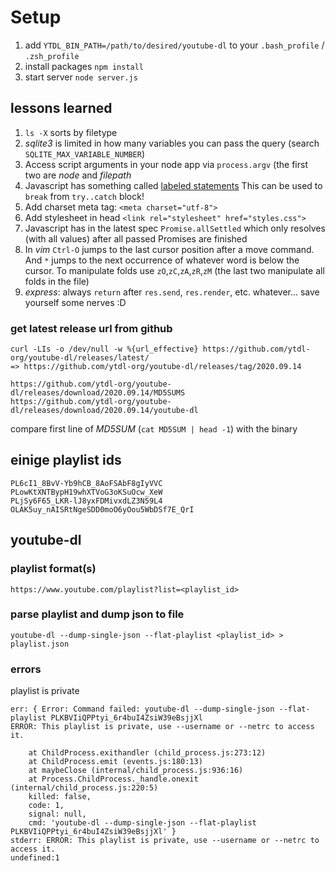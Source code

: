 # Setup

1. add `YTDL_BIN_PATH=/path/to/desired/youtube-dl` to your `.bash_profile` / `.zsh_profile`
2. install packages `npm install`
3. start server `node server.js`

## lessons learned

1. `ls -X` sorts by filetype 
2. *sqlite3* is limited in how many variables you can pass the query (search `SQLITE_MAX_VARIABLE_NUMBER`)
3. Access script arguments in your node app via `process.argv` (the first two are *node* and *filepath*
4. Javascript has something called [labeled statements](!https://developer.mozilla.org/en-US/docs/Web/JavaScript/Reference/Statements/label)
  This can be used to `break` from `try..catch` block!
5. Add charset meta tag: `<meta charset="utf-8">`
6. Add stylesheet in head `<link rel="stylesheet" href="styles.css">`
7. Javascript has in the latest spec `Promise.allSettled` which only resolves (with all values) after all passed Promises are finished
8. In *vim* `Ctrl-O` jumps to the last cursor position after a move command. 
  And `*` jumps to the next occurrence of whatever word is below the cursor. 
  To manipulate folds use `zO`,`zC`,`zA`,`zR`,`zM` (the last two manipulate all folds in the file)
9. *express*: always `return` after `res.send`, `res.render`, etc. whatever... save yourself some nerves :D

### get latest release url from github

    curl -LIs -o /dev/null -w %{url_effective} https://github.com/ytdl-org/youtube-dl/releases/latest/
    => https://github.com/ytdl-org/youtube-dl/releases/tag/2020.09.14

    https://github.com/ytdl-org/youtube-dl/releases/download/2020.09.14/MD5SUMS
    https://github.com/ytdl-org/youtube-dl/releases/download/2020.09.14/youtube-dl

compare first line of *MD5SUM* (`cat MD5SUM | head -1`) with the binary

## einige playlist ids

    PL6cI1_8BvV-Yb9hCB_8AoFSAbF8gIyVVC
    PLowKtXNTBypH19whXTVoG3oKSuOcw_XeW
    PLjSy6F65_LKR-lJ8yxFDMivxdLZ3N59L4
    OLAK5uy_nAISRtNgeSDD0moO6yOou5WbDSf7E_QrI

## youtube-dl

### playlist format(s)

    https://www.youtube.com/playlist?list=<playlist_id>

### parse playlist and dump json to file

    youtube-dl --dump-single-json --flat-playlist <playlist_id> > playlist.json

### errors

playlist is private

    err: { Error: Command failed: youtube-dl --dump-single-json --flat-playlist PLKBVIiQPPtyi_6r4buI4ZsiW39eBsjjXl
    ERROR: This playlist is private, use --username or --netrc to access it.

        at ChildProcess.exithandler (child_process.js:273:12)
        at ChildProcess.emit (events.js:180:13)
        at maybeClose (internal/child_process.js:936:16)
        at Process.ChildProcess._handle.onexit (internal/child_process.js:220:5)
        killed: false,
        code: 1,
        signal: null,
        cmd: 'youtube-dl --dump-single-json --flat-playlist PLKBVIiQPPtyi_6r4buI4ZsiW39eBsjjXl' }
    stderr: ERROR: This playlist is private, use --username or --netrc to access it.
    undefined:1


